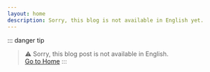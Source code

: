 ```yaml
---
layout: home
description: Sorry, this blog is not available in English yet.
---
```

::: danger tip
> ⚠️ Sorry, this blog post is not available in English.<br>
> [Go to Home](/en/)
:::
